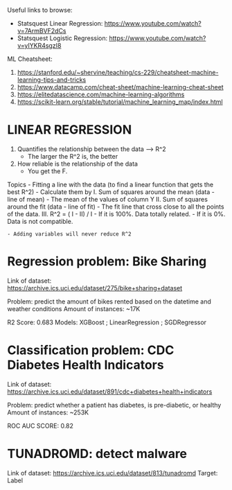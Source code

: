 Useful links to browse:
- Statsquest Linear Regression: https://www.youtube.com/watch?v=7ArmBVF2dCs
- Statsquest Logistic Regression: https://www.youtube.com/watch?v=yIYKR4sgzI8

ML Cheatsheet:
1. https://stanford.edu/~shervine/teaching/cs-229/cheatsheet-machine-learning-tips-and-tricks
2. https://www.datacamp.com/cheat-sheet/machine-learning-cheat-sheet
3. https://elitedatascience.com/machine-learning-algorithms
4. https://scikit-learn.org/stable/tutorial/machine_learning_map/index.html

# LINEAR REGRESSION

1. Quantifies the relationship between the data --> R^2
    - The larger the R^2 is, the better
2. How reliable is the relationship of the data
    - You get the F. 

Topics
    - Fitting a line with the data (to find a linear function that gets the best R^2)
        - Calculate them by
            I. Sum of squares around the mean (data - line of mean)
                - The mean of the values of column Y
            II. Sum of squares around the fit (data - line of fit)
                - The fit line that cross close to all the points of the data.
            III. R^2 = ( I - II) / I
                - If it is 100%. Data totally related.
                - If it is 0%. Data is not compatible.

    - Adding variables will never reduce R^2

# Regression problem: Bike Sharing
Link of dataset: https://archive.ics.uci.edu/dataset/275/bike+sharing+dataset

Problem: predict the amount of bikes rented based on the datetime and weather conditions
Amount of instances: ~17K

R2 Score: 0.683
Models: XGBoost ; LinearRegression ; SGDRegressor

# Classification problem: CDC Diabetes Health Indicators
Link of dataset: https://archive.ics.uci.edu/dataset/891/cdc+diabetes+health+indicators

Problem: predict whether a patient has diabetes, is pre-diabetic, or healthy
Amount of instances: ~253K

ROC AUC SCORE: 0.82

# TUNADROMD: detect malware 
Link of dataset: https://archive.ics.uci.edu/dataset/813/tunadromd
Target: Label